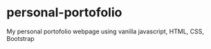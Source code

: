 # personal-portofolio
My personal portofolio webpage using vanilla javascript, HTML, CSS, Bootstrap

